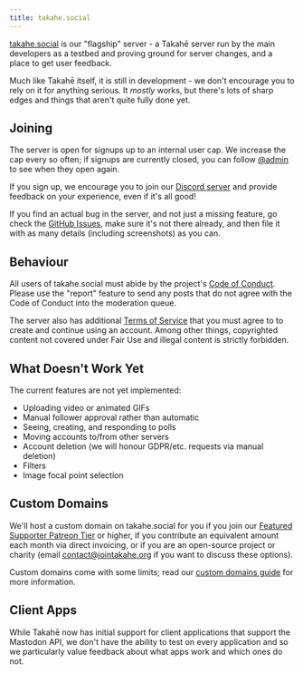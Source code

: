 ```yaml
---
title: takahe.social
---
```


[takahe.social](https://takahe.social) is our "flagship" server - a Takahē server run by the main
developers as a testbed and proving ground for server changes, and a place to
get user feedback.

Much like Takahē itself, it is still in development - we don't encourage you
to rely on it for anything serious. It _mostly_ works, but there's lots of
sharp edges and things that aren't quite fully done yet.


## Joining

The server is open for signups up to an internal user cap. We increase the cap
every so often; if signups are currently closed, you can follow
[@admin](https://takahe.social/@admin/) to see when they open again.

If you sign up, we encourage you to join our
[Discord server](https://discord.gg/qvQ39tAMvf) and provide feedback on your
experience, even if it's all good!

If you find an actual bug in the server, and not just a missing feature, go check the
[GitHub Issues](https://github.com/jointakahe/takahe/issues), make sure it's
not there already, and then file it with as many details (including screenshots)
as you can.


## Behaviour

All users of takahe.social must abide by the project's
[Code of Conduct](/conduct/). Please use the "report" feature to send
any posts that do not agree with the Code of Conduct into the moderation queue.

The server also has additional [Terms of Service](/terms/)
that you must agree to to create and continue using an account. Among other
things, copyrighted content not covered under Fair Use and illegal content
is strictly forbidden.


## What Doesn't Work Yet

The current features are not yet implemented:

* Uploading video or animated GIFs
* Manual follower approval rather than automatic
* Seeing, creating, and responding to polls
* Moving accounts to/from other servers
* Account deletion (we will honour GDPR/etc. requests via manual deletion)
* Filters
* Image focal point selection


## Custom Domains

We'll host a custom domain on takahe.social for you if you join our
[Featured Supporter Patreon Tier](https://www.patreon.com/takahe) or higher,
if you contribute an equivalent amount each month via direct invoicing,
or if you are an open-source project or charity
(email contact@jointakahe.org if you want to discuss these options).

Custom domains come with some limits; read our
[custom domains guide](https://jointakahe.org/guides/custom-domains/)
for more information.


## Client Apps

While Takahē now has initial support for client applications that support the
Mastodon API, we don't have the ability to test on every application and so
we particularly value feedback about what apps work and which ones do not.
